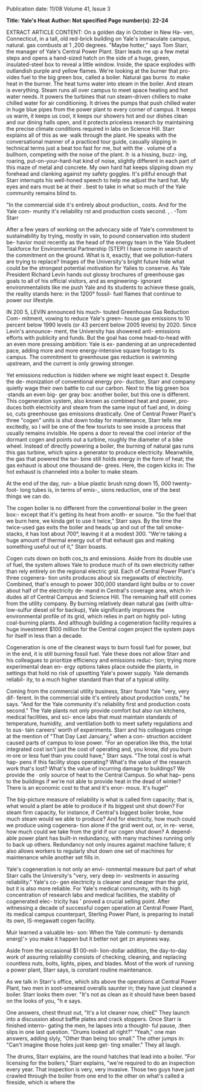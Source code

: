 Publication date: 11/08
Volume 41, Issue 3

**Title: Yale's Heat**
**Author: Not specified**
**Page number(s): 22-24**

EXTRACT ARTICLE CONTENT:
On a golden day in October in New Ha-
ven, Connecticut, in a tall, old red-brick 
building on Yale's immaculate campus, 
natural. gas combusts at 1 ,200 degrees. 
"Maybe hotter," says Tom Starr, the 
manager of Yale's Central Power Plant. 
Starr leads me up a few metal steps and 
opens a hand-sized hatch on the side of a 
huge, green, insulated-steel box to reveal 
a little window. Inside, the space explodes 
with outlandish purple and yellow flames. 
We're looking at the burner that pro-
vides fuel to the big green box, called a 
boiler. Natural gas burns .to make heat in 
the burner. The heat turns water into steam 
in the boiler. And steam is everything. 
Steam runs all over campus to meet space 
heating and hot water needs. It powers the 
turbines that run steam-driven chillers to 
make chilled water for air conditioning. It 
drives the pumps that push chilled water 
in huge blue pipes from the power plant to 
every corner of campus. It keeps us warm, 
it keeps us cool, it keeps our showers hot 
and our dishes clean and our dining halls 
open, and it protects priceless research by 
maintaining the precise climate conditions 
required in labs on Science Hill. 
Starr explains all of this as we· walk 
through the plant. He speaks with the 
conversational manner of a practiced tour 
guide, casually slipping in technical terms 
just a beat too fast for me, but with the . 
volume of a bullhorn, competing with the 
noise of the plant. It· is a hissing, buzz-
ing, roaring, put-on-your-hard-hat kind 
of noise, slightly different in each part of 
this maze of metal and concrete. My own 
hard hat keeps slipping down my forehead 
and clanking against my safety goggles. 
It's pitiful enough that Starr interrupts his 
well-honed speech to help me adjust the 
hard hat. My eyes and ears must be at their . 
best to take in what so much of the Yale 
community remains blind to. 


"In the commercial side it's 
entirely 
about production_ 
costs. And for the Yale com-
munity it's reliability rst and 
production costs second. , . 
-Tom Starr 

After a few years of working on the 
advocacy side of Yale's commitment to 
sustainability by trying, mostly in vain, 
to pound conservation into student be-
havior 
most recently as the head of the 
energy team in the Yale Student Taskforce 
for Environmental Partnership (STEP) 
I 
have come in search of the commitment 
on the ground. What is it, exactly, that 
we pollution-haters are trying to replace? 
Images of the University's bright future 
hide what could be the strongest potential 
motivation for Yalies to conserve. As Yale 
President Richard Levin hands out glossy 
brochures of greenhouse gas goals to all 
of his official visitors, and as engineering-
ignorant environmentalists like me push 
Yale and its students to achieve these goals, 
the reality stands here: in the 1200° fossil-
fuel flames that continue to power our 
lifestyle. 

IN 200 5, LEVIN announced his much-
touted Greenhouse Gas Reduction Com-
mitment, vowing to reduce Yale's green-
house gas emissions to 10 percent below 
1990 levels (or 43 percent below 2005 
levels) by 2020. Since Levin's announce-
ment, the University has showered anti-
emissions efforts with publicity and funds. 
But the goal has come head-to-head with 
an even more pressing ambition: Yale is ex-
pandening at an unprecedented pace, adding 
more and more energy-intensive square 
footage to its campus. The commitment 
to greenhouse gas reduction is swimming 
upstream, and the current is only growing 
stronger. 

Yet emissions reduction is hidden where 
we might least expect it. Despite the de-
monization of conventional energy pro-
duction, Starr and company quietly wage 
their own battle to cut our carbon. Next 
to the big green box ·stands an even big-
ger gray box: another boiler, but this one 
is different. This cogeneration system, also 
known as combined heat and power, pro-
duces both electricity and steam from the 
same input of fuel 
and, in doing so, cuts 
greenhouse gas emissions drastically. One 
of Central Power Plant's three "cogen" 
units is shut down today for maintenance, 
Starr tells me excitedly, so I will be one of 
the few tourists to see inside a process that 
usually remains invisible. He opens a door 
to reveal the cool interior of the dormant 
cogen and points out a turbine, roughly 
the diameter of a bike wheel. Instead of 
directly powering a boiler, the burning of 
natural gas runs this gas turbine, which 
spins a generator to produce electricity. 
Meanwhile, the gas that powered the tur-
bine still holds energy in the form of heat; 
the gas exhaust is about one thousand de-
grees. Here, the cogen kicks in: The hot 
exhaust is channeled into a boiler to make 
steam. 

At the end of the day, run-
a blue plastic brush 
nzng 
down 15, 000 twenty-foot-
long tubes is, in terms of emis-_ 
sions reduction, one of the best 
things we can do. 

The cogen boiler is no different from 
the conventional boiler in the green box:-
except that it's getting its heat from anoth-
er source. "So the fuel that we burn here, 
we kinda get to use it twice," Starr says. By 
the time the twice-used gas exits the boiler 
and heads up and out of the tall smoke-
stacks, it has lost about 700°, leaving it at a 
modest 300. "We're taking a huge amount 
of thermal energy out of that exhaust gas 
and making something useful out of it," 
Starr boasts. 

Cogen cuts down on both cos_ts and 
emissions. Aside from its double use of 
fuel, the system allows Yale to produce 
much of its own electricity rather than rely 
entirely on the regional electric grid. Each 
of Central Power Plant's three cogenera-
tion units produces about six megawatts 
of electricity. Combined, that's enough to 
power 300,000 standard light bulbs 
or 
to cover about half of the electricity de-
mand in Central's coverage area, which in-
dudes all of Central Campus and Science 
Hill. The remaining half still comes from 
the utility company. By burning relatively 
dean natural gas {with ultra-low-sulfur 
diesel oil for backup), Yale significantly 
improves the environmental profile of its 
grid, which relies in part on highly pol-
luting coal-burning plants. And although 
building a cogeneration facility requires a 
huge investment 
$100 million for the 
Central cogen project 
the system pays 
for itself in less than a decade. 

Cogeneration is one of the cleanest ways 
to burn fossil fuel for power, but in the 
end, it is still burning fossil fuel. Yale these 
does not allow Starr and his colleagues to 
prioritize efficiency and emissions reduc-
tion; trying more experimental dean en-
ergy options takes place outside the plants, 
in settings that hold no risk of upsetting 
Yale's power supply. Yale demands reliabil-
ity, to a much higher standard than that of 
a typical utility. 

Coming from the commercial utility 
business, Starr found Yale "very, very dif-
ferent. In the commercial side it's entirely 
about production costs," he says. "And 
for the Yale community it's reliability first 
and production costs second." The Yale 
plants not only provide comfort but also 
run kitchens, medical facilities, and sci-
ence labs that must maintain standards 
of temperature, humidity, .and ventilation 
both to meet safety regulations and to sus-
tain careers' worth of experiments. Starr 
and his colleagues cringe at the mention 
of "That Day Last January," when a con-
struction accident caused parts of campus 
to lose power. "For an operation like this, 
the total integrated cost isn't just the cost 
of operating and, you know, did you burn 
m·ore or less fuel than you could have," 
Starr says. "The total cost is what hap-
pens if this facility stops operating? What's 
the value of the research work that's lost? 
What's the value of incurring damage to 
buildings? We provide the · only source of 
heat to the Central Campus. So what hap-
pens to the buildings if we're not able to 
provide heat in the dead of winter? There 
is an economic cost to that and it's enor-
mous. It's huge!" 

The big-picture measure of reliability is 
what is called firm capacity; that is, what 
would a plant be able to produce if its 
biggest unit shut down? For steam firm 
capacity, for instance, if Central's biggest 
boiler broke, how much steam would we 
able to produce? And for electricity, how 
much could we produce using cogenera-
tion alone if the grid went out, or, in re-
verse, how much could we take from the 
grid if our cogen shut down? A depend-
able power plant has built-in redundancy, 
with many machines running only to back 
up others. Redundancy not only insures 
against machine failure; it also allows 
workers to regularly shut down one set of 
machines for maintenance while another 
set fills in. 

Yale's cogeneration is not only an envi-
ronmental measure but part of what Starr 
calls the University's "very, very deep in-
vestments in assuring reliability." Yale's co-
gen electricity is cleaner and cheaper than 
the grid, but it is also more reliable. For 
Yale's medical community, with its high 
concentration of research labs and medical 
facilities, the stability of cogenerated elec-
tricity has ' proved a crucial selling point. 
After witnessing a decade of successful 
cogen operation at Central Power Plant, 
its medical campus counterpart, Sterling 
Power Plant, is preparing to install its own, 
IS-megawatt cogen facility. 

Muir learned a valuable les-
son: When the Yale communi-
ty demands energ)'> you make 
it happen 
but it better not 
get zn anyones way. 

Aside from the occasional $1 00-mil-
lion-dollar addition, the day-to-day work 
of assuring reliability consists of checking, 
cleaning, and replacing countless nuts, 
bolts, lights, pipes, and blades. Most of the 
work of running a power plant, Starr says, 
is constant routine maintenance. 

As we talk in Starr's office, which sits 
above the operations at Central Power 
Plant, two men in soot-smeared overalls 
saunter in; they have just cleaned a boiler. 
Starr looks them over. "It's not as clean as 
it should have been based on the looks of 
you, 
"h 
e says. 

One answers, chest thrust out, "It's a 
lot cleaner now, chie£" They launch into 
a discussion about baffie plates and crack 
stoppers. Once Starr is finished interro-
gating the men, he lapses into a thought-
ful pause, .then slips in one last question. 
"Drums looked all right?" "Yeah," one 
man answers, adding slyly, "Other than 
being too small." The other jumps in: 
"Can't imagine 
those holes just keep get-
ting smaller." They all laugh. 

The drums, Starr explains, are the 
round hatches that lead into a boiler. "For 
licensing for the boilers," Starr explains, 
"we're required to do an inspection every 
year. That inspection is very, very invasive. 
Those two guys have just crawled through 
the boiler from one end to the other on 
what's called a fireside, which is where the